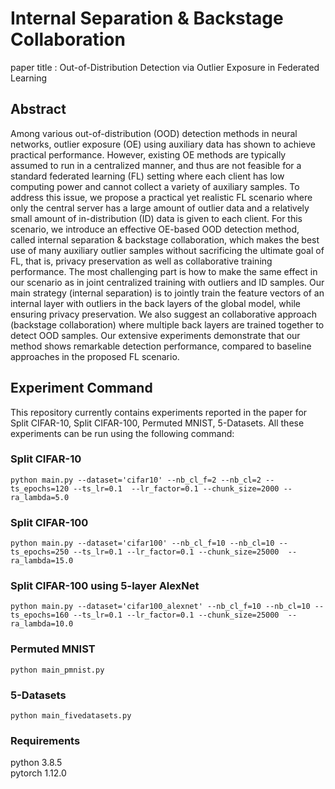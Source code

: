 # Internal Separation & Backstage Collaboration
paper title : Out-of-Distribution Detection via Outlier Exposure in Federated Learning
## Abstract
Among various out-of-distribution (OOD) detection methods in neural networks, outlier exposure (OE) using auxiliary data has shown to achieve practical performance. However, existing OE methods are typically assumed to run in a centralized manner, and thus are not feasible for a standard federated learning (FL) setting where each client has low computing power and cannot collect a variety of auxiliary samples. To address this issue, we propose a practical yet realistic FL scenario where only the central server has a large amount of outlier data and a relatively small amount of in-distribution (ID) data is given to each client. For this scenario, we introduce an effective OE-based OOD detection method, called internal separation & backstage collaboration, which makes the best use of many auxiliary outlier samples without sacrificing the ultimate goal of FL, that is, privacy preservation as well as collaborative training performance. The most challenging part is how to make the same effect in our scenario as in joint centralized training with outliers and ID samples. Our main strategy (internal separation) is to jointly train the feature vectors of an internal layer with outliers in the back layers of the global model, while ensuring privacy preservation. We also suggest an collaborative approach (backstage collaboration) where multiple back layers are trained together to detect OOD samples. Our extensive experiments demonstrate that our method shows remarkable detection performance, compared to baseline approaches in the proposed FL scenario.

## Experiment Command
This repository currently contains experiments reported in the paper for Split CIFAR-10, Split CIFAR-100, Permuted MNIST, 5-Datasets.
All these experiments can be run using the following command:
### Split CIFAR-10
```
python main.py --dataset='cifar10' --nb_cl_f=2 --nb_cl=2 --ts_epochs=120 --ts_lr=0.1  --lr_factor=0.1 --chunk_size=2000 --ra_lambda=5.0
```

### Split CIFAR-100
```
python main.py --dataset='cifar100' --nb_cl_f=10 --nb_cl=10 --ts_epochs=250 --ts_lr=0.1 --lr_factor=0.1 --chunk_size=25000  --ra_lambda=15.0
```

### Split CIFAR-100 using 5-layer AlexNet
```
python main.py --dataset='cifar100_alexnet' --nb_cl_f=10 --nb_cl=10 --ts_epochs=160 --ts_lr=0.1 --lr_factor=0.1 --chunk_size=25000  --ra_lambda=10.0
```

### Permuted MNIST
```
python main_pmnist.py 
```

### 5-Datasets
```
python main_fivedatasets.py
```

### Requirements
python 3.8.5  
pytorch 1.12.0
